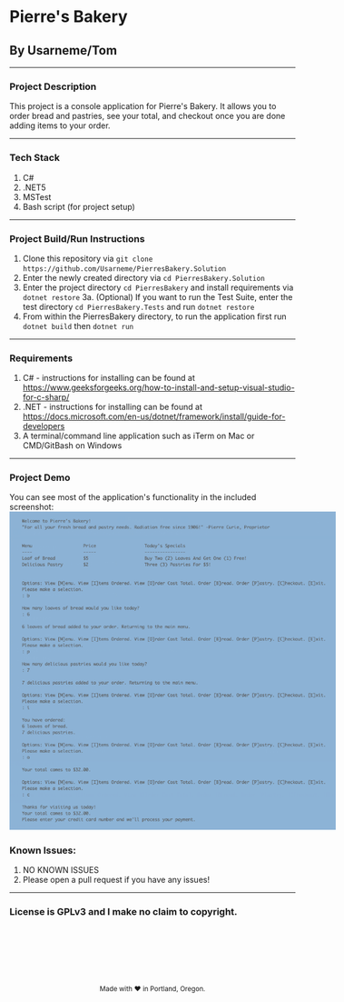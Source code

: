 # Pierre's Bakery
## By Usarneme/Tom

---

### Project Description


This project is a console application for Pierre's Bakery. It allows you to order bread and pastries, see your total, and checkout once you are done adding items to your order.

---
### Tech Stack
1. C#
2. .NET5
3. MSTest
4. Bash script (for project setup)
---
### Project Build/Run Instructions
1. Clone this repository via `git clone https://github.com/Usarneme/PierresBakery.Solution`
2. Enter the newly created directory via `cd PierresBakery.Solution`
3. Enter the project directory `cd PierresBakery` and install requirements via `dotnet restore`
3a. (Optional) If you want to run the Test Suite, enter the test directory `cd PierresBakery.Tests` and run `dotnet restore`
4. From within the PierresBakery directory, to run the application first run `dotnet build` then `dotnet run`
---

### Requirements
1. C# - instructions for installing can be found at https://www.geeksforgeeks.org/how-to-install-and-setup-visual-studio-for-c-sharp/
2. .NET - instructions for installing can be found at https://docs.microsoft.com/en-us/dotnet/framework/install/guide-for-developers
3. A terminal/command line application such as iTerm on Mac or CMD/GitBash on Windows
---

### Project Demo
You can see most of the application's functionality in the included screenshot:
<img src="./ProjectView.png" style="max-width: 575px;" width="575px" />


### Known Issues:
1. NO KNOWN ISSUES
2. Please open a pull request if you have any issues!
---

### License is GPLv3 and I make no claim to copyright.
<br />
<br />
<br />
<br />
<br />
<p align="center">
  <small>Made with ❤️ in Portland, Oregon. </small>
</p>